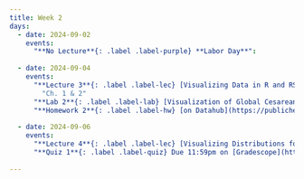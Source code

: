 ```yaml
---
title: Week 2
days:
  - date: 2024-09-02
    events:
      "**No Lecture**{: .label .label-purple} **Labor Day**":
      
  - date: 2024-09-04
    events:
      "**Lecture 3**{: .label .label-lec} [Visualizing Data in R and RStudio](https://ph142-ucb.github.io/fa24/src/lec/003_Visualizing-data-in-R.pdf) [(Recording)](https://berkeley.zoom.us/rec/share/xer4UK3B1lvPX4Ezus4zOzEDU2KM6rniyRT1V8JaSXPbUhfOtDa8hwtTSr1wve4T.ENRDNIdNlh42tVWG)": 
        "Ch. 1 & 2"
      "**Lab 2**{: .label .label-lab} [Visualization of Global Cesarean Delivery Rates](https://publichealth.datahub.berkeley.edu/hub/user-redirect/git-pull?repo=https%3A%2F%2Fgithub.com%2Fph142-ucb%2Fph142-fa24&urlpath=rstudio%2F&branch=main) (Due Sept 6th)":
      "**Homework 2**{: .label .label-hw} [on Datahub](https://publichealth.datahub.berkeley.edu/hub/user-redirect/git-pull?repo=https%3A%2F%2Fgithub.com%2Fph142-ucb%2Fph142-fa24&urlpath=rstudio%2F&branch=main)": 
      
  - date: 2024-09-06
    events:
      "**Lecture 4**{: .label .label-lec} [Visualizing Distributions for One Variable](https://ph142-ucb.github.io/fa24/src/lec/Lec-4A_Visualizing-distributions.pdf) ; [Numerically Summarizing Spread and Central Tendency](https://ph142-ucb.github.io/fa24/src/lec/Lec4B_Summarizing-distributions.pdf) [(Recording)](https://berkeley.zoom.us/rec/share/ZBRfOb71e9QL_ojev33zIBZIsDKmGY8bafVMAA5jM2DPUu57yWjHDtY2MWnfNQpd.YcKhH4xkwxZtKY_v) [(Lecture 4b cont.)](https://youtu.be/HN7JF94gWtQ) ":
      "**Quiz 1**{: .label .label-quiz} Due 11:59pm on [Gradescope](https://www.gradescope.com/courses/833518)":
      
---
```



